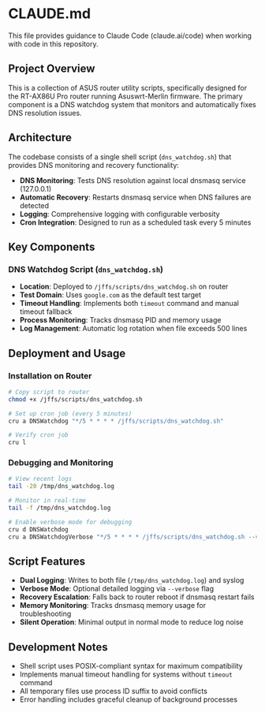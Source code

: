 # CLAUDE.md

This file provides guidance to Claude Code (claude.ai/code) when working with code in this repository.

## Project Overview

This is a collection of ASUS router utility scripts, specifically designed for the RT-AX86U Pro router running Asuswrt-Merlin firmware. The primary component is a DNS watchdog system that monitors and automatically fixes DNS resolution issues.

## Architecture

The codebase consists of a single shell script (`dns_watchdog.sh`) that provides DNS monitoring and recovery functionality:

- **DNS Monitoring**: Tests DNS resolution against local dnsmasq service (127.0.0.1)
- **Automatic Recovery**: Restarts dnsmasq service when DNS failures are detected
- **Logging**: Comprehensive logging with configurable verbosity
- **Cron Integration**: Designed to run as a scheduled task every 5 minutes

## Key Components

### DNS Watchdog Script (`dns_watchdog.sh`)
- **Location**: Deployed to `/jffs/scripts/dns_watchdog.sh` on router
- **Test Domain**: Uses `google.com` as the default test target
- **Timeout Handling**: Implements both `timeout` command and manual timeout fallback
- **Process Monitoring**: Tracks dnsmasq PID and memory usage
- **Log Management**: Automatic log rotation when file exceeds 500 lines

## Deployment and Usage

### Installation on Router
```bash
# Copy script to router
chmod +x /jffs/scripts/dns_watchdog.sh

# Set up cron job (every 5 minutes)
cru a DNSWatchdog "*/5 * * * * /jffs/scripts/dns_watchdog.sh"

# Verify cron job
cru l
```

### Debugging and Monitoring
```bash
# View recent logs
tail -20 /tmp/dns_watchdog.log

# Monitor in real-time
tail -f /tmp/dns_watchdog.log

# Enable verbose mode for debugging
cru d DNSWatchdog
cru a DNSWatchdogVerbose "*/5 * * * * /jffs/scripts/dns_watchdog.sh --verbose"
```

## Script Features

- **Dual Logging**: Writes to both file (`/tmp/dns_watchdog.log`) and syslog
- **Verbose Mode**: Optional detailed logging via `--verbose` flag
- **Recovery Escalation**: Falls back to router reboot if dnsmasq restart fails
- **Memory Monitoring**: Tracks dnsmasq memory usage for troubleshooting
- **Silent Operation**: Minimal output in normal mode to reduce log noise

## Development Notes

- Shell script uses POSIX-compliant syntax for maximum compatibility
- Implements manual timeout handling for systems without `timeout` command
- All temporary files use process ID suffix to avoid conflicts
- Error handling includes graceful cleanup of background processes